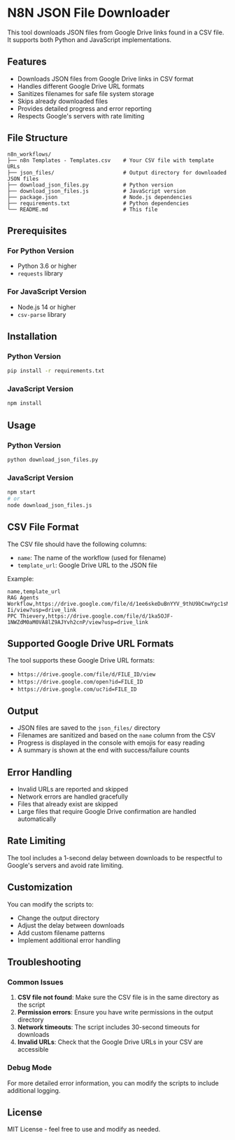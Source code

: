 # N8N JSON File Downloader

This tool downloads JSON files from Google Drive links found in a CSV file. It supports both Python and JavaScript implementations.

## Features

- Downloads JSON files from Google Drive links in CSV format
- Handles different Google Drive URL formats
- Sanitizes filenames for safe file system storage
- Skips already downloaded files
- Provides detailed progress and error reporting
- Respects Google's servers with rate limiting

## File Structure

```
n8n_workflows/
├── n8n Templates - Templates.csv    # Your CSV file with template URLs
├── json_files/                      # Output directory for downloaded JSON files
├── download_json_files.py           # Python version
├── download_json_files.js           # JavaScript version
├── package.json                     # Node.js dependencies
├── requirements.txt                 # Python dependencies
└── README.md                        # This file
```

## Prerequisites

### For Python Version

- Python 3.6 or higher
- `requests` library

### For JavaScript Version

- Node.js 14 or higher
- `csv-parse` library

## Installation

### Python Version

```bash
pip install -r requirements.txt
```

### JavaScript Version

```bash
npm install
```

## Usage

### Python Version

```bash
python download_json_files.py
```

### JavaScript Version

```bash
npm start
# or
node download_json_files.js
```

## CSV File Format

The CSV file should have the following columns:

- `name`: The name of the workflow (used for filename)
- `template_url`: Google Drive URL to the JSON file

Example:

```csv
name,template_url
RAG Agents Workflow,https://drive.google.com/file/d/1ee6skeDuBnYYV_9thU9bCnwYgc1sM-Ii/view?usp=drive_link
PPC Thievery,https://drive.google.com/file/d/1ka5OJF-1NWZdM0aM0VA8lZ9AJYvh2cnP/view?usp=drive_link
```

## Supported Google Drive URL Formats

The tool supports these Google Drive URL formats:

- `https://drive.google.com/file/d/FILE_ID/view`
- `https://drive.google.com/open?id=FILE_ID`
- `https://drive.google.com/uc?id=FILE_ID`

## Output

- JSON files are saved to the `json_files/` directory
- Filenames are sanitized and based on the `name` column from the CSV
- Progress is displayed in the console with emojis for easy reading
- A summary is shown at the end with success/failure counts

## Error Handling

- Invalid URLs are reported and skipped
- Network errors are handled gracefully
- Files that already exist are skipped
- Large files that require Google Drive confirmation are handled automatically

## Rate Limiting

The tool includes a 1-second delay between downloads to be respectful to Google's servers and avoid rate limiting.

## Customization

You can modify the scripts to:

- Change the output directory
- Adjust the delay between downloads
- Add custom filename patterns
- Implement additional error handling

## Troubleshooting

### Common Issues

1. **CSV file not found**: Make sure the CSV file is in the same directory as the script
2. **Permission errors**: Ensure you have write permissions in the output directory
3. **Network timeouts**: The script includes 30-second timeouts for downloads
4. **Invalid URLs**: Check that the Google Drive URLs in your CSV are accessible

### Debug Mode

For more detailed error information, you can modify the scripts to include additional logging.

## License

MIT License - feel free to use and modify as needed.
